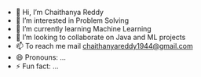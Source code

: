 - 👋 Hi, I’m Chaithanya Reddy
- 👀 I’m interested in Problem Solving
- 🌱 I’m currently learning Machine Learning
- 💞️ I’m looking to collaborate on Java and ML projects
- 📫 To reach me mail chaithanyareddy1944@gmail.com
- 😄 Pronouns: ...
- ⚡ Fun fact: ...

<!---
chaithanya1904/chaithanya1904 is a ✨ special ✨ repository because its `README.md` (this file) appears on your GitHub profile.
You can click the Preview link to take a look at your changes.
--->
